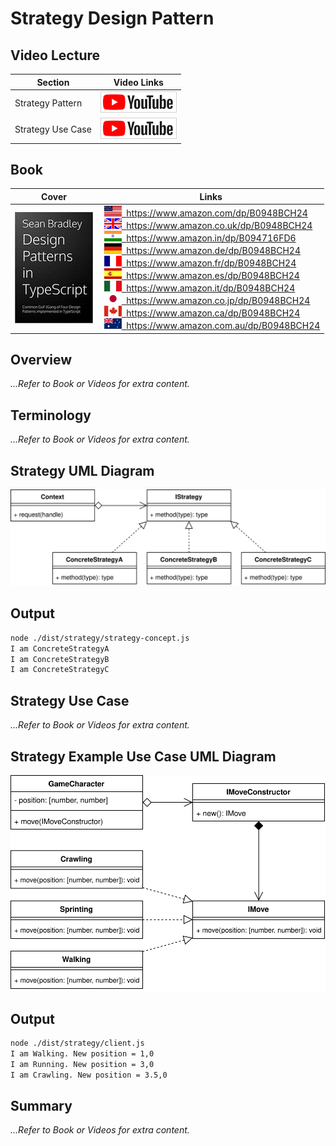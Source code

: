 # Strategy Design Pattern

## Video Lecture

| Section           | Video Links                                                                                                                                                                                                          |
| ----------------- | -------------------------------------------------------------------------------------------------------------------------------------------------------------------------------------------------------------------- |
| Strategy Pattern  | <a id="ytVideoLink" href="https://www.youtube.com/watch?v=J7DtdyIIvMM&list=PLKWUX7aMnlELvv8bXquIgxXYyHH5SFlaP" target="_blank" title="Strategy Pattern"><img src="../img/yt_btn_sm.gif" alt="Strategy Pattern"/></a>   |
| Strategy Use Case | <a id="ytVideoLink" href="https://www.youtube.com/watch?v=v2H-QGbkV6s&list=PLKWUX7aMnlELvv8bXquIgxXYyHH5SFlaP" target="_blank" title="Strategy Use Case"><img src="../img/yt_btn_sm.gif" alt="Strategy Use Case"/></a> |

## Book 

Cover | Links
-|-
![Design Patterns In TypeScript (ASIN : B0948BCH24)](../img/dp_typescript_125.jpg) | &nbsp;<a href="https://www.amazon.com/dp/B0948BCH24"><img src="../img/flag_us.gif">&nbsp; https://www.amazon.com/dp/B0948BCH24</a><br/>&nbsp;<a href="https://www.amazon.co.uk/dp/B0948BCH24"><img src="../img/flag_uk.gif">&nbsp; https://www.amazon.co.uk/dp/B0948BCH24</a><br/>&nbsp;<a href="https://www.amazon.in/dp/B094716FD6"><img src="../img/flag_in.gif">&nbsp; https://www.amazon.in/dp/B094716FD6</a><br/>&nbsp;<a href="https://www.amazon.de/dp/B0948BCH24"><img src="../img/flag_de.gif">&nbsp; https://www.amazon.de/dp/B0948BCH24</a><br/>&nbsp;<a href="https://www.amazon.fr/dp/B0948BCH24"><img src="../img/flag_fr.gif">&nbsp; https://www.amazon.fr/dp/B0948BCH24</a><br/>&nbsp;<a href="https://www.amazon.es/dp/B0948BCH24"><img src="../img/flag_es.gif">&nbsp; https://www.amazon.es/dp/B0948BCH24</a><br/>&nbsp;<a href="https://www.amazon.it/dp/B0948BCH24"><img src="../img/flag_it.gif">&nbsp; https://www.amazon.it/dp/B0948BCH24</a><br/>&nbsp;<a href="https://www.amazon.co.jp/dp/B0948BCH24"><img src="../img/flag_jp.gif">&nbsp; https://www.amazon.co.jp/dp/B0948BCH24</a><br/>&nbsp;<a href="https://www.amazon.ca/dp/B0948BCH24"><img src="../img/flag_ca.gif">&nbsp; https://www.amazon.ca/dp/B0948BCH24</a><br/>&nbsp;<a href="https://www.amazon.com.au/dp/B0948BCH24"><img src="../img/flag_au.gif">&nbsp; https://www.amazon.com.au/dp/B0948BCH24</a>


## Overview

_...Refer to Book or Videos for extra content._

## Terminology

_...Refer to Book or Videos for extra content._

## Strategy UML Diagram

![Strategy UML Diagram](../img/strategy_concept.svg)

## Output

```bash
node ./dist/strategy/strategy-concept.js
I am ConcreteStrategyA
I am ConcreteStrategyB
I am ConcreteStrategyC
```

## Strategy Use Case

_...Refer to Book or Videos for extra content._

## Strategy Example Use Case UML Diagram

![Strategy Example Use Case UML Diagram](../img/strategy_example.svg)

## Output

```bash
node ./dist/strategy/client.js
I am Walking. New position = 1,0
I am Running. New position = 3,0
I am Crawling. New position = 3.5,0
```

## Summary

_...Refer to Book or Videos for extra content._
